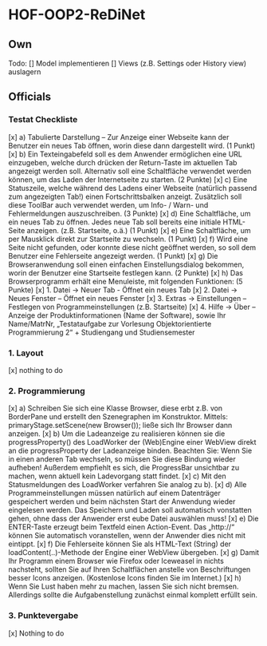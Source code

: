 # HOF-OOP2-ReDiNet

## Own
Todo:
[] Model implementieren
[] Views (z.B. Settings oder History view) auslagern

## Officials

### Testat Checkliste
[x] a) Tabulierte Darstellung – Zur Anzeige einer Webseite kann der Benutzer ein neues Tab öffnen, worin diese dann dargestellt wird. (1 Punkt)
[x] b) Ein Texteingabefeld soll es dem Anwender ermöglichen eine URL einzugeben, welche durch drücken der Return-Taste im aktuellen Tab angezeigt werden soll. Alternativ soll eine Schaltfläche verwendet werden können, um das Laden der Internetseite zu starten. (2 Punkte)
[x] c) Eine Statuszeile, welche während des Ladens einer Webseite (natürlich passend zum angezeigten Tab!) einen Fortschrittsbalken anzeigt. Zusätzlich soll diese ToolBar auch verwendet werden, um Info- / Warn- und Fehlermeldungen auszuschreiben. (3 Punkte)
[x] d) Eine Schaltfläche, um ein neues Tab zu öffnen. Jedes neue Tab soll bereits eine initiale HTML-Seite anzeigen. (z.B. Startseite, o.ä.) (1 Punkt)
[x] e) Eine Schaltfläche, um per Mausklick direkt zur Startseite zu wechseln. (1 Punkt)
[x] f) Wird eine Seite nicht gefunden, oder konnte diese nicht geöffnet werden, so soll dem Benutzer eine Fehlerseite angezeigt werden. (1 Punkt)
[x] g) Die Browseranwendung soll einen einfachen Einstellungsdialog bekommen, worin der Benutzer eine Startseite festlegen kann. (2 Punkte)
[x] h) Das Browserprogramm erhält eine Menuleiste, mit folgenden Funktionen: (5 Punkte)
[x] 1. Datei → Neuer Tab - Öffnet ein neues Tab
[x] 2. Datei → Neues Fenster – Öffnet ein neues Fenster
[x] 3. Extras → Einstellungen – Festlegen von Programmeinstellungen (z.B. Startseite)
[x] 4. Hilfe → Über – Anzeige der Produktinformationen (Name der Software), sowie Ihr Name/MatrNr, „Testataufgabe zur Vorlesung Objektorientierte Programmierung 2“ + Studiengang und Studiensemester

### 1. Layout
[x] nothing to do

### 2. Programmierung 
[x] a) Schreiben Sie sich eine Klasse Browser, diese erbt z.B. von BorderPane und erstellt den Szenegraphen im Konstruktor. Mittels: primaryStage.setScene(new Browser()); ließe sich Ihr Browser dann anzeigen.
[x] b) Um die Ladeanzeige zu realisieren können sie die progressProperty() des LoadWorker der (Web)Engine einer WebView direkt an die progressProperty der Ladeanzeige binden. Beachten Sie: Wenn Sie in einen anderen Tab wechseln, so müssen Sie diese Bindung wieder aufheben! Außerdem empfiehlt es sich, die ProgressBar unsichtbar zu machen, wenn aktuell kein Ladevorgang statt findet.
[x] c) Mit den Statusmeldungen des LoadWorker verfahren Sie analog zu b).
[x] d) Alle Programmeinstellungen müssen natürlich auf einem Datenträger gespeichert werden und beim nächsten Start der Anwendung wieder eingelesen werden. Das Speichern und Laden soll automatisch vonstatten gehen, ohne dass der Anwender erst eube Datei auswählen muss!
[x] e) Die ENTER-Taste erzeugt beim Textfeld einen Action-Event. Das „http://“ können Sie automatisch voranstellen, wenn der Anwender dies nicht mit eintippt.
[x] f) Die Fehlerseite können Sie als HTML-Text (String) der loadContent(..)-Methode der Engine einer WebView übergeben.
[x] g) Damit Ihr Programm einem Browser wie Firefox oder Iceweasel in nichts nachsteht, sollten Sie auf Ihren Schaltflächen anstelle von Beschriftungen besser Icons anzeigen. (Kostenlose Icons finden Sie im Internet.)
[x] h) Wenn Sie Lust haben mehr zu machen, lassen Sie sich nicht bremsen. Allerdings sollte die Aufgabenstellung zunächst einmal komplett erfüllt sein.

### 3. Punktevergabe
[x] Nothing to do